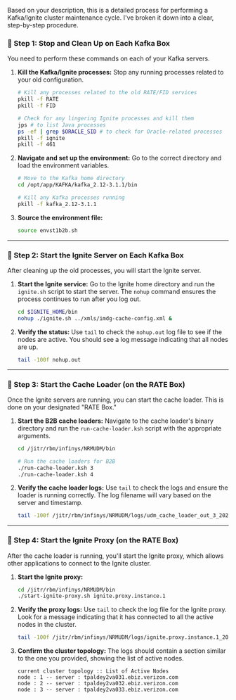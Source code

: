 Based on your description, this is a detailed process for performing a Kafka/Ignite cluster maintenance cycle. I've broken it down into a clear, step-by-step procedure.

### 🔹 Step 1: Stop and Clean Up on Each Kafka Box

You need to perform these commands on each of your Kafka servers.

1.  **Kill the Kafka/Ignite processes:** Stop any running processes related to your old configuration.
    ```bash
    # Kill any processes related to the old RATE/FID services
    pkill -f RATE
    pkill -f FID

    # Check for any lingering Ignite processes and kill them
    jps # to list Java processes
    ps -ef | grep $ORACLE_SID # to check for Oracle-related processes
    pkill -f ignite
    pkill -f 461
    ```
2.  **Navigate and set up the environment:** Go to the correct directory and load the environment variables.
    ```bash
    # Move to the Kafka home directory
    cd /opt/app/KAFKA/kafka_2.12-3.1.1/bin

    # Kill any Kafka processes running
    pkill -f kafka_2.12-3.1.1
    ```
3.  **Source the environment file:**
    ```bash
    source envst1b2b.sh
    ```

-----

### 🔹 Step 2: Start the Ignite Server on Each Kafka Box

After cleaning up the old processes, you will start the Ignite server.

1.  **Start the Ignite service:** Go to the Ignite home directory and run the `ignite.sh` script to start the server. The `nohup` command ensures the process continues to run after you log out.
    ```bash
    cd $IGNITE_HOME/bin
    nohup ./ignite.sh ../xmls/imdg-cache-config.xml &
    ```
2.  **Verify the status:** Use `tail` to check the `nohup.out` log file to see if the nodes are active. You should see a log message indicating that all nodes are up.
    ```bash
    tail -100f nohup.out
    ```

-----

### 🔹 Step 3: Start the Cache Loader (on the RATE Box)

Once the Ignite servers are running, you can start the cache loader. This is done on your designated "RATE Box."

1.  **Start the B2B cache loaders:** Navigate to the cache loader's binary directory and run the `run-cache-loader.ksh` script with the appropriate arguments.
    ```bash
    cd /jitr/rbm/infinys/NRMUDM/bin

    # Run the cache loaders for B2B
    ./run-cache-loader.ksh 3
    ./run-cache-loader.ksh 4
    ```
2.  **Verify the cache loader logs:** Use `tail` to check the logs and ensure the loader is running correctly. The log filename will vary based on the server and timestamp.
    ```bash
    tail -100f /jitr/rbm/infinys/NRMUDM/logs/udm_cache_loader_out_3_2025-09-01-11-30-39.log
    ```

-----

### 🔹 Step 4: Start the Ignite Proxy (on the RATE Box)

After the cache loader is running, you'll start the Ignite proxy, which allows other applications to connect to the Ignite cluster.

1.  **Start the Ignite proxy:**
    ```bash
    cd /jitr/rbm/infinys/NRMUDM/bin
    ./start-ignite-proxy.sh ignite.proxy.instance.1
    ```
2.  **Verify the proxy logs:** Use `tail` to check the log file for the Ignite proxy. Look for a message indicating that it has connected to all the active nodes in the cluster.
    ```bash
    tail -100f /jitr/rbm/infinys/NRMUDM/logs/ignite.proxy.instance.1_2025-09-01-11-50-45.log
    ```
3.  **Confirm the cluster topology:** The logs should contain a section similar to the one you provided, showing the list of active nodes.
    ```
    current cluster topology :: List of Active Nodes
    node : 1 -- server : tpaldey2va031.ebiz.verizon.com
    node : 2 -- server : tpaldey2va032.ebiz.verizon.com
    node : 3 -- server : tpaldey2va033.ebiz.verizon.com
    ```

